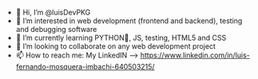 - 👋 Hi, I’m @luisDevPKG
- 👀 I’m interested in web development (frontend and backend), testing and debugging software
- 🌱 I’m currently learning PYTHON🐍, JS, testing, HTML5 and CSS 
- 💞️ I’m looking to collaborate on any web development project
- 📫 How to reach me: My LinkedIN --> https://www.linkedin.com/in/luis-fernando-mosquera-imbachi-640503215/

<!---
luisDevPKG/luisDevPKG is a ✨ special ✨ repository because its `README.md` (this file) appears on your GitHub profile.
You can click the Preview link to take a look at your changes.
--->
